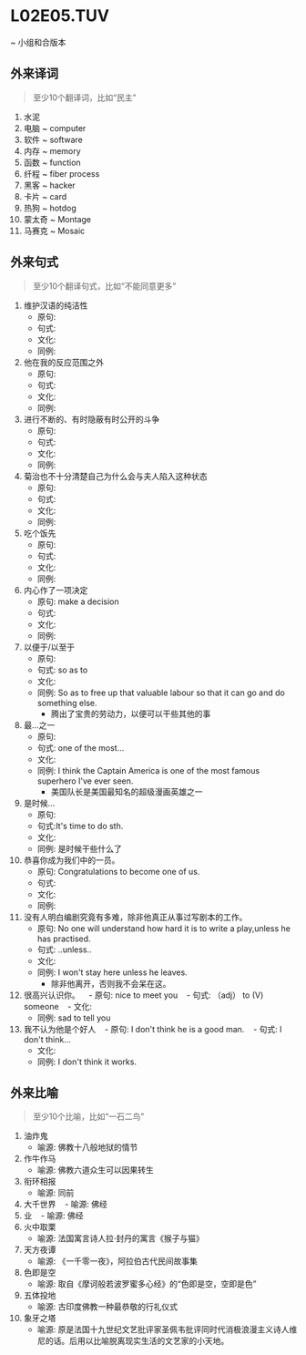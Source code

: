 # L02E05.TUV
~ 小组和合版本

## 外来译词
> 至少10个翻译词，比如“民主”

1. 水泥
1. 电脑 ~ computer
1. 软件 ~ software
1. 内存 ~ memory
1. 函数 ~ function
1. 纤程 ~ fiber process
1. 黑客 ~ hacker
1. 卡片 ~ card
1. 热狗 ~ hotdog
1. 蒙太奇 ~ Montage
1. 马赛克 ~ Mosaic


## 外来句式
> 至少10个翻译句式，比如“不能同意更多”

1. 维护汉语的纯洁性
    - 原句:
    - 句式:
    - 文化:
    - 同例:
1. 他在我的反应范围之外
    - 原句:
    - 句式:
    - 文化:
    - 同例:
1. 进行不断的、有时隐蔽有时公开的斗争 
    - 原句:
    - 句式:
    - 文化:
    - 同例:
1. 菊治也不十分清楚自己为什么会与夫人陷入这种状态
    - 原句:
    - 句式:
    - 文化:
    - 同例:
1. 吃个饭先
    - 原句:
    - 句式:
    - 文化:
    - 同例:
1. 内心作了一项决定 
    - 原句: make a decision
    - 句式:
    - 文化:
    - 同例:
1. 以便于/以至于
    - 原句: 
    - 句式: so as to
    - 文化:
    - 同例: So as to free up that valuable labour so that it can go and do something else.
        + 腾出了宝贵的劳动力，以便可以干些其他的事
1. 最…之一
    - 原句:
    - 句式: one of the most…
    - 文化:
    - 同例: I think the Captain America is one of the most famous superhero I've ever seen.
        + 美国队长是美国最知名的超级漫画英雄之一
1. 是时候…
    - 原句:
    - 句式:It's time to do sth.
    - 文化:
    - 同例: 是时候干些什么了
1. 恭喜你成为我们中的一员。
    - 原句: Congratulations to become one of us.
    - 句式:
    - 文化:
    - 同例:
1. 没有人明白编剧究竟有多难，除非他真正从事过写剧本的工作。 
    - 原句: No one will understand how hard it is to write a play,unless he has practised.
    - 句式: ..unless..
    - 文化:
    - 同例: I won't stay here unless he leaves.
        + 除非他离开，否则我不会呆在这。
1. 很高兴认识你。 
    - 原句: nice to meet you
    - 句式: （adj） to (V) someone 
    - 文化:
    - 同例: sad to tell you
1. 我不认为他是个好人
    - 原句: I don't think he is a good man.
    - 句式: I don't think...
    - 文化:
    - 同例: I don't think it works.
## 外来比喻
> 至少10个比喻，比如“⼀⽯⼆鸟” 

1. 油炸鬼
    - 喻源: 佛教十八般地狱的情节
1. 作牛作马
    - 喻源: 佛教六道众生可以因果转生
1. 衔环相报
    - 喻源: 同前
1. 大千世界
    - 喻源: 佛经
1. 业
    - 喻源: 佛经
1. 火中取栗
    - 喻源: 法国寓言诗人拉·封丹的寓言《猴子与猫》
1. 天方夜谭
    - 喻源: 《一千零一夜》，阿拉伯古代民间故事集
1. 色即是空
    - 喻源: 取自《摩诃般若波罗蜜多心经》的“色即是空，空即是色”
1. 五体投地
    - 喻源: 古印度佛教一种最恭敬的行礼仪式
1. 象牙之塔
    - 喻源: 原是法国十九世纪文艺批评家圣佩韦批评同时代消极浪漫主义诗人维尼的话。后用以比喻脱离现实生活的文艺家的小天地。


